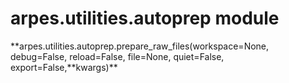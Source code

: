 arpes.utilities.autoprep module
===============================

**arpes.utilities.autoprep.prepare\_raw\_files(workspace=None,
debug=False, reload=False, file=None, quiet=False,
export=False,**kwargs)\*\*

